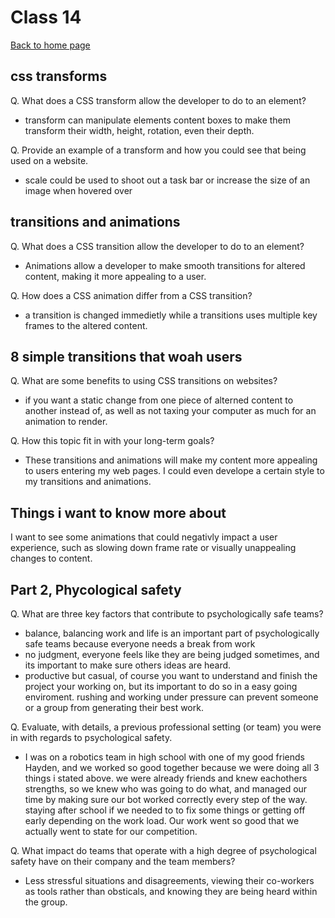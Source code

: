 # Class 14

[Back to home page](../README.md)

## css transforms

Q. What does a CSS transform allow the developer to do to an element?

- transform can manipulate elements content boxes to make them transform their width, height, rotation, even their depth.

Q. Provide an example of a transform and how you could see that being used on a website.

- scale could be used to shoot out a task bar or increase the size of an image when hovered over

## transitions and animations

Q. What does a CSS transition allow the developer to do to an element?

- Animations allow a developer to make smooth transitions for altered content, making it more appealing to a user.

Q. How does a CSS animation differ from a CSS transition?

- a transition is changed immedietly while a transitions uses multiple key frames to the altered content.

## 8 simple transitions that woah users

Q. What are some benefits to using CSS transitions on websites?

- if you want a static change from one piece of alterned content to another instead of, as well as not taxing your computer as much for an animation to render.

Q. How this topic fit in with your long-term goals?

- These transitions and animations will make my content more appealing to users entering my web pages. I could even develope a certain style to my transitions and animations.

## Things i want to know more about

I want to see some animations that could negativly impact a user experience, such as slowing down frame rate or visually unappealing changes to content.

## Part 2, Phycological safety

Q. What are three key factors that contribute to psychologically safe teams?

- balance, balancing work and life is an important part of psychologically safe teams because everyone needs a break from work
- no judgment, everyone feels like they are being judged sometimes, and its important to make sure others ideas are heard. 
- productive but casual, of course you want to understand and finish the project your working on, but its important to do so in a easy going enviroment. rushing and working under pressure can prevent someone or a group from generating their best work.

Q. Evaluate, with details, a previous professional setting (or team) you were in with regards to psychological safety.

- I was on a robotics team in high school with one of my good friends Hayden, and we worked so good together because we were doing all 3 things i stated above. we were already friends and knew eachothers strengths, so we knew who was going to do what, and managed our time by making sure our bot worked correctly every step of the way. staying after school if we needed to to fix some things or getting off early depending on the work load. Our work went so good that we actually went to state for our competition.

Q. What impact do teams that operate with a high degree of psychological safety have on their company and the team members?

- Less stressful situations and disagreements, viewing their co-workers as tools rather than obsticals, and knowing they are being heard within the group.

